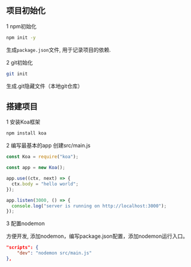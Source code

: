 ## 项目初始化

1 npm初始化

```bash
npm init -y 
```

生成`package.json`文件, 用于记录项目的依赖.

2 git初始化

```bash
git init
```

生成.git隐藏文件（本地git仓库）

## 搭建项目

1 安装Koa框架

```bash
npm install koa
```

2 编写最基本的app
创建src/main.js

```javascript
const Koa = require("koa");

const app = new Koa();

app.use((ctx, next) => {
  ctx.body = "hello world";
});

app.listen(3000, () => {
  console.log("server is running on http://localhost:3000");
});
```

3 配置nodemon

方便开发, 添加nodemon，编写package.json配置，添加nodemon运行入口。

```json
"scripts": {
    "dev": "nodemon src/main.js"
},
```
